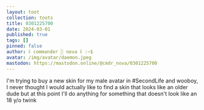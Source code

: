 ```yaml
---
layout: toot
collection: toots
title: 0301225700
date: 2024-03-01
published: true
tags: []
pinned: false
author: ⸸ commander ░ nova ⸸ :~$
avatar: /img/avatar/daemon.jpeg
mastodon: https://mastodon.online/@cmdr_nova/0301225700
---
```


I'm trying to buy a new skin for my male avatar in #SecondLife and wooboy, I never thought I would actually like to find a skin that looks like an older dude but at this point I'll do anything for something that doesn't look like an 18 y/o twink
